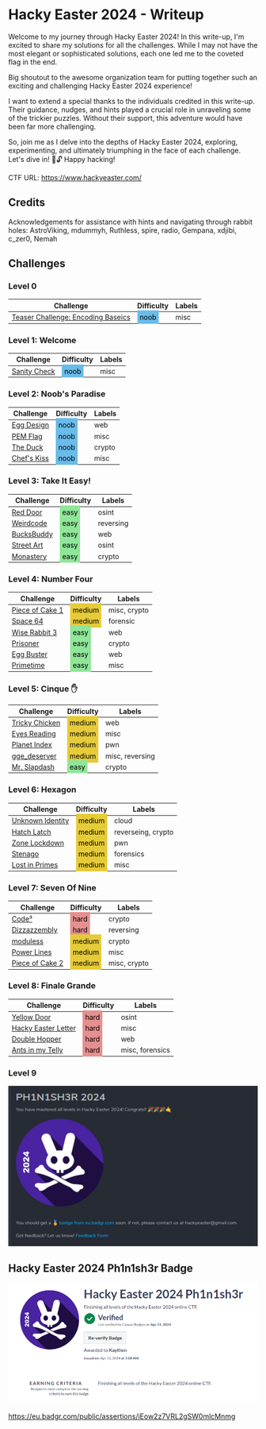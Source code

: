 # Hacky Easter 2024 - Writeup

Welcome to my journey through Hacky Easter 2024! In this write-up, I'm excited to share my solutions for all the challenges. While I may not have the most elegant or sophisticated solutions, each one led me to the coveted flag in the end.

Big shoutout to the awesome organization team for putting together such an exciting and challenging Hacky Easter 2024 experience!

I want to extend a special thanks to the individuals credited in this write-up. Their guidance, nudges, and hints played a crucial role in unraveling some of the trickier puzzles. Without their support, this adventure would have been far more challenging.

So, join me as I delve into the depths of Hacky Easter 2024, exploring, experimenting, and ultimately triumphing in the face of each challenge. Let's dive in! 🥚🔓 Happy hacking!

CTF URL: https://www.hackyeaster.com/ 

## Credits
Acknowledgements for assistance with hints and navigating through rabbit holes: AstroViking, mdummyh, Ruthless, spire, radio, Gempana, xdjibi, c_zer0, Nemah

## Challenges

### Level 0 

| Challenge | Difficulty | Labels |
|-----------|------------|--------|
| [Teaser Challenge: Encoding Baseics](<Level 0 - Teaser/README.md>) | <span style="background-color: #69bbe9; padding: 5px; color: black;">noob</span> | misc |


### Level 1: Welcome

| Challenge | Difficulty | Labels |
|-----------|------------|--------|
| [Sanity Check](<Level 1 - Welcome/Sanitiy Check/README.md>) | <span style="background-color: #69bbe9; padding: 5px; color: black;">noob</span> | misc |


### Level 2: Noob's Paradise

| Challenge | Difficulty | Labels |
|-----------|------------|--------|
| [Egg Design](<Level 2 - Noob's Paradise/Egg Design/README.md>) | <span style="background-color: #69bbe9; padding: 5px; color: black;">noob</span> | web |
| [PEM Flag](<Level 2 - Noob's Paradise/PEM Flag/README.md>) | <span style="background-color: #69bbe9; padding: 5px; color: black;">noob</span> | misc |
| [The Duck](<Level 2 - Noob's Paradise/The Duck/README.md>) | <span style="background-color: #69bbe9; padding: 5px; color: black;">noob</span> | crypto |
| [Chef's Kiss](<Level 2 - Noob's Paradise/Chef's Kiss 👌/README.md>) | <span style="background-color: #69bbe9; padding: 5px; color: black;">noob</span> | misc |

### Level 3: Take It Easy!

| Challenge | Difficulty | Labels |
|-----------|------------|--------|
| [Red Door](<Level 3 - Take It Easy/Red Door/README.md>) | <span style="background-color: #8fe699; padding: 5px; color: black;">easy</span> | osint |
| [Weirdcode](<Level 3 - Take It Easy/Weird Code/README.md>) | <span style="background-color: #8fe699; padding: 5px; color: black;">easy</span> | reversing |
| [BucksBuddy](<Level 3 - Take It Easy/BucksBuddy/README.md>) | <span style="background-color: #8fe699; padding: 5px; color: black;">easy</span> | web |
| [Street Art](<Level 3 - Take It Easy/Street Art/README.md>) | <span style="background-color: #8fe699; padding: 5px; color: black;">easy</span> | osint |
| [Monastery](<Level 3 - Take It Easy/Monastery/README.md>) | <span style="background-color: #8fe699; padding: 5px; color: black;">easy</span> | crypto |

### Level 4: Number Four

| Challenge | Difficulty | Labels |
|-----------|------------|--------|
| [Piece of Cake 1](<Level 4 - Number Four/Piece of Cake 1/README.md>) | <span style="background-color: #e6cb39; padding: 5px; color: black;">medium</span> | misc, crypto |
| [Space 64](<Level 4 - Number Four/Space 64/README.md>) | <span style="background-color: #e6cb39; padding: 5px; color: black;">medium</span> | forensic |
| [Wise Rabbit 3](<Level 4 - Number Four/Wise Rabbit 3/README.md>) | <span style="background-color: #8fe699; padding: 5px; color: black;">easy</span> | web |
| [Prisoner](<Level 4 - Number Four/Prisoners/README.md>) | <span style="background-color: #8fe699; padding: 5px; color: black;">easy</span> | crypto |
| [Egg Buster](<Level 4 - Number Four/Egg Busters/README.md>) | <span style="background-color: #8fe699; padding: 5px; color: black;">easy</span> | web |
| [Primetime](<Level 4 - Number Four/Primetime/README.md>) | <span style="background-color: #8fe699; padding: 5px; color: black;">easy</span> | misc |

### Level 5: Cinque ✋

| Challenge | Difficulty | Labels |
|-----------|------------|--------|
| [Tricky Chicken](<Level 5 - Cinque ✋/Tricky Chicken/README.md>) | <span style="background-color: #e6cb39; padding: 5px; color: black;">medium</span> | web |
| [Eyes Reading](<Level 5 - Cinque ✋/​Eyes Reading/README.md>) | <span style="background-color: #e6cb39; padding: 5px; color: black;">medium</span> | misc |
| [Planet Index](<Level 5 - Cinque ✋/Planet Index/README.md>) | <span style="background-color: #e6cb39; padding: 5px; color: black;">medium</span> | pwn |
| [gge_deserver](<Level 5 - Cinque ✋/gge_desrever/README.md>) | <span style="background-color: #e6cb39; padding: 5px; color: black;">medium</span> | misc, reversing |
| [Mr. Slapdash](<Level 5 - Cinque ✋/Mr. Slapdash/README.md>) | <span style="background-color: #8fe699; padding: 5px; color: black;">easy</span> | crypto |


### Level 6: Hexagon

| Challenge | Difficulty | Labels |
|-----------|------------|--------|
| [Unknown Identity](<Level 6 - Hexagon/Unknown Identity/README.md>) | <span style="background-color: #e6cb39; padding: 5px; color: black;">medium</span> | cloud |
| [Hatch Latch](<Level 6 - Hexagon/Hatch Latch/README.md>) | <span style="background-color: #e6cb39; padding: 5px; color: black;">medium</span> | reverseing, crypto |
| [Zone Lockdown](<Level 6 - Hexagon/Zone Lockdown/README.md>) | <span style="background-color: #e6cb39; padding: 5px; color: black;">medium</span> | pwn |
| [Stenago](<Level 6 - Hexagon/Stenago/README.md>) | <span style="background-color: #e6cb39; padding: 5px; color: black;">medium</span> | forensics |
| [Lost in Primes](<Level 6 - Hexagon/Lost in Primes/README.md>) | <span style="background-color: #e6cb39; padding: 5px; color: black;">medium</span> | misc |

### Level 7: Seven Of Nine

| Challenge | Difficulty | Labels |
|-----------|------------|--------|
| [Code³](<Level 7 - Seven Of Nine/Code³/README.md>) | <span style="background-color: #e68f8f; padding: 5px; color: black;">hard</span> | crypto |
| [Dizzazzembly](<Level 7 - Seven Of Nine/Dizzazzembly/README.md>) | <span style="background-color: #e68f8f; padding: 5px; color: black;">hard</span> | reversing |
| [moduless](<Level 7 - Seven Of Nine/moduless/README.md>) | <span style="background-color: #e6cb39; padding: 5px; color: black;">medium</span> | crypto |
| [Power Lines](<Level 7 - Seven Of Nine/Power Lines/README.md>) | <span style="background-color: #e6cb39; padding: 5px; color: black;">medium</span> | misc |
| [Piece of Cake 2](<Level 7 - Seven Of Nine/Piece of Cake 2/README.md>) | <span style="background-color: #e6cb39; padding: 5px; color: black;">medium</span> | misc, crypto |

### Level 8: Finale Grande

| Challenge | Difficulty | Labels |
|-----------|------------|--------|
| [Yellow Door](<Level 8 - Finale Grande/Yellow Door/README.md>) | <span style="background-color: #e68f8f; padding: 5px; color: black;">hard</span> | osint |
| [Hacky Easter Letter](<Level 8 - Finale Grande/Hacky Easter Letters/README.md>) | <span style="background-color: #e68f8f; padding: 5px; color: black;">hard</span> | misc |
| [Double Hopper](<Level 8 - Finale Grande/Double Hopper/README.md>) | <span style="background-color: #e68f8f; padding: 5px; color: black;">hard</span> | web |
| [Ants in my Telly](<Level 8 - Finale Grande/Ants in my Telly/README.md>) | <span style="background-color: #e68f8f; padding: 5px; color: black;">hard</span> | misc, forensics |

### Level 9

![Level 9](<./Level 9 - The End/level9.png>)

## Hacky Easter 2024 Ph1n1sh3r Badge
![Phinisher Badge](PhinisherBadge.png)

https://eu.badgr.com/public/assertions/iEow2z7VRL2gSW0mlcMnmg